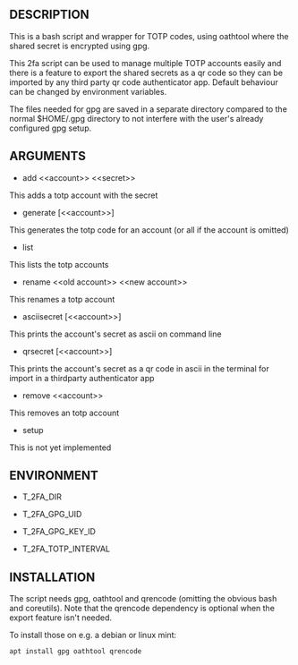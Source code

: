 ## DESCRIPTION

This is a bash script and wrapper for TOTP codes, using oathtool where the
shared secret is encrypted using gpg. 

This 2fa script can be used to manage multiple TOTP accounts easily and there
is a feature to export the shared secrets as a qr code so they can be imported
by any third party qr code authenticator app. Default behaviour can be changed
by environment variables.

The files needed for gpg are saved in a separate directory compared to the
normal $HOME/.gpg directory to not interfere with the user's already configured
gpg setup.

## ARGUMENTS

* add <&lt;account>&gt; <&lt;secret>&gt;

This adds a totp account with the secret

* generate [<&lt;account>&gt;]

This generates the totp code for an account (or all if the account is omitted)

* list

This lists the totp accounts

* rename <&lt;old account>&gt; <&lt;new account>&gt;

This renames a totp account

* asciisecret [<&lt;account>&gt;]

This prints the account's secret as ascii on command line

* qrsecret [<&lt;account>&gt;]

This prints the account's secret as a qr code in ascii in the terminal for
import in a thirdparty authenticator app

* remove <&lt;account>&gt;

This removes an totp account

* setup

This is not yet implemented

## ENVIRONMENT

* T\_2FA\_DIR

* T\_2FA\_GPG\_UID

* T\_2FA\_GPG\_KEY\_ID

* T\_2FA\_TOTP\_INTERVAL

## INSTALLATION

The script needs gpg, oathtool and qrencode (omitting the obvious bash and
coreutils). Note that the qrencode dependency is optional when the export
feature isn't needed.

To install those on e.g. a debian or linux mint:

    apt install gpg oathtool qrencode
